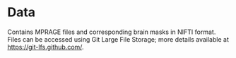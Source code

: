 # Data 
Contains MPRAGE files and corresponding brain masks in NIFTI format. 
Files can be accessed using Git Large File Storage; more details available at https://git-lfs.github.com/.
